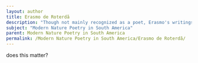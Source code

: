 ```yaml
---
layout: author
title: Erasmo de Roterdã
description: "Though not mainly recognized as a poet, Erasmo's writings include poetic elements that reflect on nature and humanity's relationship with it, contributing to the modern nature poetry movement in a philosophical way."
subject: "Modern Nature Poetry in South America"
parent: Modern Nature Poetry in South America
permalink: /Modern Nature Poetry in South America/Erasmo de Roterdã/
---
```


does this matter?
